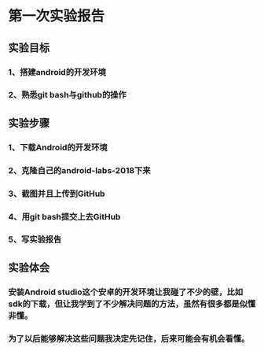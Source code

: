 # 第一次实验报告
## 实验目标
### 1、搭建android的开发环境
### 2、熟悉git bash与github的操作
## 实验步骤
### 1、下载Android的开发环境
### 2、克隆自己的android-labs-2018下来
### 3、截图并且上传到GitHub
### 4、用git bash提交上去GitHub
### 5、写实验报告
## 实验体会
###   安装Android studio这个安卓的开发环境让我碰了不少的壁，比如sdk的下载，但让我学到了不少解决问题的方法，虽然有很多都是似懂非懂。
###   为了以后能够解决这些问题我决定先记住，后来可能会有机会看懂。
